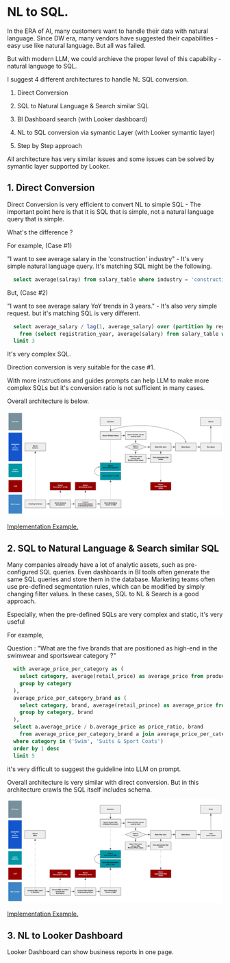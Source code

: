 # NL to SQL.

In the ERA of AI, many customers want to handle their data with natural language. Since DW era, many vendors have suggested their capabilities - easy use like natural language. But all was failed. 

But with modern LLM, we could archieve the proper level of this capability - natural language to SQL. 

I suggest 4 different architectures to handle NL SQL conversion. 


1. Direct Conversion

2. SQL to Natural Language & Search similar SQL

3. BI Dashboard search (with Looker dashboard)

4. NL to SQL conversion via symantic Layer (with Looker symantic layer)

5. Step by Step approach

All architecture has very similar issues and some issues can be solved by symantic layer supported by Looker. 


## 1. Direct Conversion

Direct Conversion is very efficient to convert NL to simple SQL - The important point here is that it is SQL that is simple, not a natural language query that is simple.

What's the difference ?

For example, (Case #1)

"I want to see average salary in the 'construction' industry" - It's very simple natural language query. It's matching SQL might be the following. 

``` SQL
  select average(salray) from salary_table where industry = 'construction' and year = '2023'
```

But, (Case #2)

"I want to see average salary YoY trends in 3 years." - It's also very simple request. but it's matching SQL is very different. 

```SQL
  select average_salary / lag(1, average_salary) over (partition by registration_year order by registration_year asc) as salary_yoy 
    from (select registration_year, average(salary) from salary_table where registration_year between '2020' and '2023') 
  limit 3
```

It's very complex SQL. 

Direction conversion is very suitable for the case #1. 

With more instructions and guides prompts can help LLM to make more complex SQLs but it's conversion ratio is not sufficient in many cases.

Overall architecture is below. 

![alt Architecture image](resources/1.direct_conversion.png "Title")

[Implementation Example.](nl_to_sql1.ipynb)


## 2. SQL to Natural Language & Search similar SQL

Many companies already have a lot of analytic assets, such as pre-configured SQL queries. Even dashboards in BI tools often generate the same SQL queries and store them in the database. Marketing teams often use pre-defined segmentation rules, which can be modified by simply changing filter values. In these cases, SQL to NL & Search is a good approach.

Especially, when the pre-defined SQLs are very complex and static, it's very useful

For example,

Question : "What are the five brands that are positioned as high-end in the swimwear and sportswear category ?"

```SQL
  with average_price_per_category as (
    select category, average(retail_price) as average_price from products
    group by category
  ),
  average_price_per_category_brand as (
    select category, brand, average(retail_prince) as average_price from products
    group by category, brand
  ),
  select a.average_price / b.average_price as price_ratio, brand
    from average_price_per_category_brand a join average_price_per_category b on (a.category = b.cartegory)
  where category in ('Swim', 'Suits & Sport Coats')
  order by 1 desc 
  limit 5

```

it's very difficult to suggest the guideline into LLM on prompt. 

Overall architecture is very similar with direct conversion. But in this architecture crawls the SQL itself includes schema. 

![alt Architecture image](resources/2.sql_to_nl_to_sql.png "Title")

[Implementation Example.](nl_to_sql2.ipynb)

## 3. NL to Looker Dashboard

Looker Dashboard can show business reports in one page. 